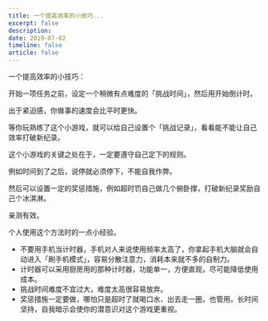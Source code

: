 ```yaml
---
title: 一个提高效率的小技巧...
excerpt: false
description: 
date: 2019-07-02
timeline: false
article: false
---
```


一个提高效率的小技巧：

开始一项任务之前，设定一个稍微有点难度的「挑战时间」，然后用开始倒计时。

出于紧迫感，你做事的速度会比平时更快。

等你玩熟练了这个小游戏，就可以给自己设置个「挑战记录」，看看能不能让自己效率打破新纪录。

这个小游戏的关键之处在于，一定要遵守自己定下的规则。

例如时间到了之后，说停就必须停下，不能自我作弊。

然后可以设置一定的奖惩措施，例如超时罚自己做几个俯卧撑，打破新纪录奖励自己个冰淇淋。

亲测有效。

个人使用这个方法时的一点小经验。

- 不要用手机当计时器，手机对人来说使用频率太高了，你拿起手机大脑就会自动进入「刷手机模式」，容易分散注意力，消耗本来就不多的自制力。
- 计时器可以采用厨房用的那种计时器，功能单一，方便直观，尽可能降低使用成本。
- 挑战时间难度不宜过大，难度太高很容易放弃。
- 奖惩措施一定要做，哪怕只是超时了就喝口水、出去走一圈，也管用。长时间坚持，自我暗示会使你的潜意识对这个游戏更重视。